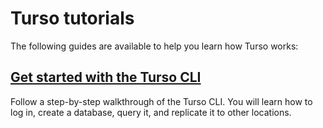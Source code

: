# Turso tutorials

The following guides are available to help you learn how Turso works:

## [Get started with the Turso CLI]

Follow a step-by-step walkthrough of the Turso CLI. You will learn how to log
in, create a database, query it, and replicate it to other locations.


[Get started with the Turso CLI]: get-started-turso-cli
